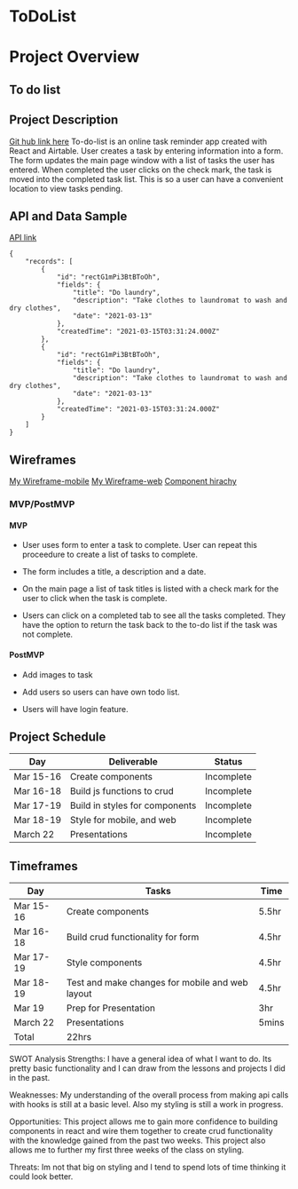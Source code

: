 # ToDoList
# Project Overview

## To do list


## Project Description
[Git hub link here]()
To-do-list is an online task reminder app created with React and Airtable. User creates a task by entering information into a form. The form updates the main page window with a list of tasks the user has entered.  When completed the user clicks on the check mark, the task is moved into the completed task list. This is so a user can have a convenient location to view tasks pending. 

## API and Data Sample
[API link](https://airtable.com/shrYCK6L2UdIMt6nq)



```
{
    "records": [
        {
            "id": "rectG1mPi3BtBToOh",
            "fields": {
                "title": "Do laundry",
                "description": "Take clothes to laundromat to wash and dry clothes",
                "date": "2021-03-13"
            },
            "createdTime": "2021-03-15T03:31:24.000Z"
        },
        {
            "id": "rectG1mPi3BtBToOh",
            "fields": {
                "title": "Do laundry",
                "description": "Take clothes to laundromat to wash and dry clothes",
                "date": "2021-03-13"
            },
            "createdTime": "2021-03-15T03:31:24.000Z"
        }
    ]
}
 ```
## Wireframes

[My Wireframe-mobile](https://imgur.com/sZY9ugL)
[My Wireframe-web](https://imgur.com/d6bGgCb)
[Component hirachy](https://imgur.com/hHYHLTl)
### MVP/PostMVP
#### MVP 
-  User uses form to enter a task to complete. User can repeat this proceedure to create a list of tasks to complete. 
-  The form includes a title, a description and a date. 
-  On the main page a list of task titles is listed with a check mark for the user to click when the task is complete.

-  Users can click on a completed tab to see all the tasks completed. They have the option to return the task back to the  to-do list if the task was not complete.



#### PostMVP  

-  Add images to task
 
-  Add users so users can have own todo list.
  
-  Users will have login feature. 

## Project Schedule

|  Day | Deliverable | Status
|---|---| ---|
|Mar 15-16| Create components | Incomplete
|Mar 16-18| Build js functions to crud | Incomplete
|Mar 17-19| Build in styles for components| Incomplete
|Mar 18-19| Style for mobile, and web | Incomplete
|March 22| Presentations | Incomplete



## Timeframes

|  Day | Tasks | Time
|---|---| ---|
|Mar 15-16| Create components | 5.5hr
|Mar 16-18| Build crud functionality for form | 4.5hr
|Mar 17-19| Style components  | 4.5hr
|Mar 18-19| Test and make changes for mobile and web layout | 4.5hr
|Mar 19|Prep for Presentation| 3hr
|March 22| Presentations | 5mins
|Total| 22hrs | 


SWOT Analysis
Strengths:
I have a general idea of what I want to do. Its pretty basic functionality and I can draw from the lessons and projects I did in the past.

Weaknesses:
My understanding of the overall process from making api calls with hooks is still at a basic level. Also my styling is still a work in progress.

Opportunities:
This project allows me to gain more confidence to building components in react and wire them together to create crud functionality with the knowledge gained from the past two weeks. This project also allows me to further my first three weeks of the class on styling.

Threats:
Im not that big on styling and I tend to spend lots of time thinking it could look better. 
